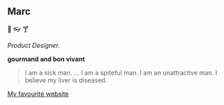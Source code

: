 ## Marc

:meat_on_bone: :eyeglasses: :cocktail:

_Product Designer._

**gourmand and bon vivant**

> I am a sick man. ... I am a spiteful man. I am an unattractive man. I believe my liver is diseased. 

[My favourite website](http://www.google.ie)


